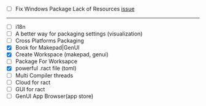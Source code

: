 - [ ] Fix Windows Package Lack of Resources [issue](https://github.com/Privoce/ract/issues/1)
---
- [ ] i18n
- [ ] A better way for packaging settings (visualization)
- [ ] Cross Platforms Packaging
- [x] Book for Makepad|GenUI
- [x] Create Workspace (makepad, genui)
- [ ] Package For Worksapce
- [x] powerful .ract file (toml)
- [ ] Multi Compiler threads
- [ ] Cloud for ract
- [ ] GUI for ract
- [ ] GenUI App Browser(app store)